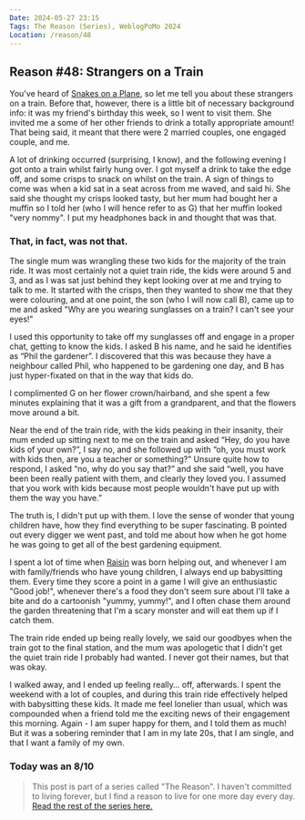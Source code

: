 ```yaml
---
Date: 2024-05-27 23:15
Tags: The Reason (Series), WeblogPoMo 2024
Location: /reason/48
---
```


## Reason #48: Strangers on a Train

You've heard of [Snakes on a Plane](https://www.youtube.com/shorts/4VeFMByT_BM), so let me tell you about these strangers on a train. Before that, however, there is a little bit of necessary background info: it was my friend's birthday this week, so I went to visit them. She invited me a some of her other friends to drink a totally appropriate amount! That being said, it meant that there were 2 married couples, one engaged couple, and me.

A lot of drinking occurred (surprising, I know), and the following evening I got onto a train whilst fairly hung over. I got myself a drink to take the edge off, and some crisps to snack on whilst on the train. A sign of things to come was when a kid sat in a seat across from me waved, and said hi. She said she thought my crisps looked tasty, but her mum had bought her a muffin so I told her (who I will hence refer to as G) that her muffin looked "very nommy". I put my headphones back in and thought that was that.

### That, in fact, was not that.

The single mum was wrangling these two kids for the majority of the train ride. It was most certainly not a quiet train ride, the kids were around 5 and 3, and as I was sat just behind they kept looking over at me and trying to talk to me. It started with the crisps, then they wanted to show me that they were colouring, and at one point, the son (who I will now call B), came up to me and asked "Why are you wearing sunglasses on a train? I can't see your eyes!"

I used this opportunity to take off my sunglasses off and engage in a proper chat, getting to know the kids. I asked B his name, and he said he identifies as “Phil the gardener”. I discovered that this was because they have a neighbour called Phil, who happened to be gardening one day, and B has just hyper-fixated on that in the way that kids do.

I complimented G on her flower crown/hairband, and she spent a few minutes explaining that it was a gift from a grandparent, and that the flowers move around a bit.

Near the end of the train ride, with the kids peaking in their insanity, their mum ended up sitting next to me on the train and asked “Hey, do you have kids of your own?”, I say no, and  she followed up with “oh, you must work with kids then, are you a teacher or something?” Unsure quite how to respond, I asked “no, why do you say that?” and she said “well, you have been been really patient with them, and clearly they loved you. I assumed that you work with kids because most people wouldn't have put up with them the way you have.”

The truth is, I didn't put up with them. I love the sense of wonder that young children have, how they find everything to be super fascinating. B pointed out every digger we went past, and told me about how when he got home he was going to get all of the best gardening equipment.

I spent a lot of time when [Raisin](/reason/40) was born helping out, and whenever I am with family/friends who have young children, I always end up babysitting them. Every time they score a point in a game I will give an enthusiastic "Good job!", whenever there's a food they don't seem sure about I'll take a bite and do a cartoonish "yummy, yummy!", and I often chase them around the garden threatening that I'm a scary monster and will eat them up if I catch them.

The train ride ended up being really lovely, we said our goodbyes when the train got to the final station, and the mum was apologetic that I didn't get the quiet train ride I probably had wanted. I never got their names, but that was okay.

I walked away, and I ended up feeling really… off, afterwards. I spent the weekend with a lot of couples, and during this train ride effectively helped with babysitting these kids. It made me feel lonelier than usual, which was compounded when a friend told me the exciting news of their engagement this morning. Again - I am super happy for them, and I told them as much! But it was a sobering reminder that I am in my late 20s, that I am single, and that I want a family of my own.

### Today was an 8/10

>This post is part of a series called "The Reason". I haven't committed to living forever, but I find a reason to live for one more day every day. [Read the rest of the series here.](/reason/)